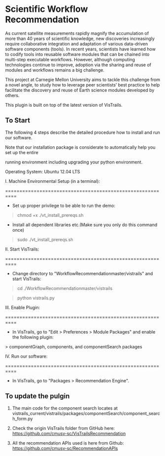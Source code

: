 # Scientific Workflow Recommendation
As current satellite measurements rapidly magnify the accumulation of more than 40 years of scientific knowledge, new discoveries increasingly require collaborative integration and adaptation of various data-driven software components (tools). In recent years, scientists have learned how to codify tools into reusable software modules that can be chained into multi-step executable workflows. However, although computing technologies continue to improve, adoption via the sharing and reuse of modules and workflows remains a big challenge.

This project at Carnegie Mellon University aims to tackle this challenge from a novel angle, to study how to leverage peer scientists’ best practice to help facilitate the discovery and reuse of Earth science modules developed by others.

This plugin is built on top of the latest version of VisTrails.


## To Start

The following 4 steps describe the detailed procedure how to install and run our software.

Note that our installation package is considerate to automatically help you set up the entire 

running environment including upgrading your python environment.

Operating System: Ubuntu 12.04 LTS

I. Machine Environmental Setup (in a terminal): 

==========================================================

- Set up proper privilege to be able to run the demo:

> chmod +x ./vt_install_prereqs.sh

- Install all dependent libraries etc.(Make sure you only do this command once)

> sudo ./vt_install_prereqs.sh


II. Start VisTrails: 

==========================================================

- Change directory to "WorkflowRecommendation­master/vistrails" and start VisTrails:

> cd ./WorkflowRecommendation­master/vistrails

> python vistrails.py


III. Enable Plugin: 

==========================================================

- In VisTrails, go to "Edit ­> Preferences ­> Module Packages" and enable the following plugin:

 ­> componentGraph, components, and componentSearch packages


IV. Run our software: 

==========================================================

- In VisTrails, go to "Packages ­> Recommendation Engine".



## To update the pulgin

1. The main code for the component search locates at vistrails_current/vistrails/packages/componentSearch/component_search_form.py

2. Check the origin VisTrails folder from GitHub here: https://github.com/cmusv-sc/VisTrailsRecommendation

3. All the recommendation APIs used is here from Github: https://github.com/cmusv-sc/RecommendationAPIs




